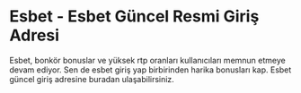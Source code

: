 # Esbet - Esbet Güncel Resmi Giriş Adresi

Esbet, bonkör bonuslar ve yüksek rtp oranları kullanıcıları memnun etmeye devam ediyor. Sen de esbet giriş yap birbirinden harika bonusları kap. Esbet güncel giriş adresine buradan ulaşabilirsiniz.

